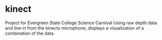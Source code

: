 # kinect
Project for Evergreen State College Science Carnival
Using raw depth data and line in from the kinects microphone, displays a visualization of a combination of the data.
